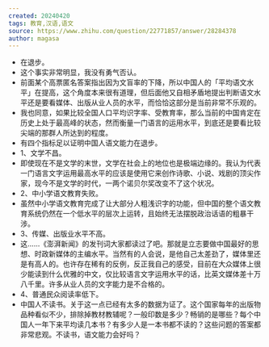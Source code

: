 ```yaml
---
created: 20240420
tags: 教育,汉语,语文
source: https://www.zhihu.com/question/22771857/answer/28284378
author: magasa
---
```

- 在退步。
- 这个事实非常明显，我没有勇气否认。
- 前面某个高票匿名答案指出因为文盲率的下降，所以中国人的「平均语文水平」在提高，这个角度本来很有道理，但后面他又自相矛盾地提出判断语文水平还是要看媒体、出版从业人员的水平，而恰恰这部分是当前非常不乐观的。
- 我也同意，如果比较全国人口平均识字率、受教育率，那么当前的中国肯定在历史上处于最高峰的状态，然而衡量一门语言的运用水平，到底还是要看比较尖端的那群人所达到的程度。
- 有四个指标足以证明中国人语文能力在退步。
- 1、文学不昌。
- 即使现在不是文学的末世，文学在社会上的地位也是极端边缘的。我认为代表一门语言文字运用最高水平的应该是使用它来创作诗歌、小说、戏剧的顶尖作家，现今不是文学的时代，一两个诺贝尔奖改变不了这个状况。
- 2、中小学语文教育失败。
- 虽然中小学语文教育完成了让大部分人粗浅识字的功能，但中国的整个语文教育系统仍然在一个低水平的层次上运转，且始终无法摆脱政治话语的粗暴干涉。
- 3、传媒、出版业水平不高。
- 这……《澎湃新闻》的发刊词大家都读过了吧。那就是立志要做中国最好的思想、时政新媒体的主编水平。当然有的人会说，是他自己太差劲了，媒体里还是有高人的。也许存在稀有的反例，反正我自己的感受，目前在大众媒体上很少能读到什么优雅的中文，仅比较语言文字运用水平的话，比英文媒体差十万八千里。许多从业人员的文字能力是不合格的。
- 4、普通民众阅读率低下。
- 中国人不读书。关于这一点已经有太多的数据为证了。这个国家每年的出版物品种看似不少，排除掉教材教辅呢？一般印数是多少？畅销的是哪些？每个中国人一年下来平均读几本书？有多少人是一本书都不读的？这些问题的答案都非常悲观。不读书，语文能力会好吗？